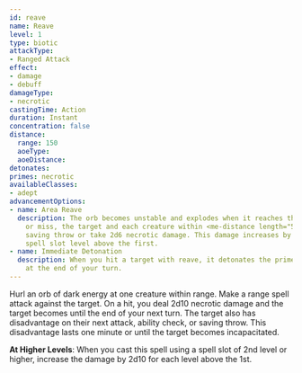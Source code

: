 ```yaml
---
id: reave
name: Reave
level: 1
type: biotic
attackType:
- Ranged Attack
effect:
- damage
- debuff
damageType:
- necrotic
castingTime: Action
duration: Instant
concentration: false
distance:
  range: 150
  aoeType:
  aoeDistance:
detonates: 
primes: necrotic
availableClasses:
- adept
advancementOptions:
- name: Area Reave
  description: The orb becomes unstable and explodes when it reaches the target. Hit
    or miss, the target and each creature within <me-distance length="5" /> of it must succeed on a Constitution
    saving throw or take 2d6 necrotic damage. This damage increases by 2d6 for each
    spell slot level above the first.
- name: Immediate Detonation
  description: When you hit a target with reave, it detonates the primed condition
    at the end of your turn.
---
```

Hurl an orb of dark energy at one creature within range. Make a range spell attack against the target. On a hit, you
deal 2d10 necrotic damage and the target becomes <me-condition id="primed" sub="necrotic"/> until the end of your next turn.
The target also has disadvantage on their next attack, ability check, or saving throw. This disadvantage lasts one minute
or until the target becomes incapacitated.

__At Higher Levels__: When you cast this spell using a spell slot of 2nd level or higher, increase the damage by 2d10
for each level above the 1st.
